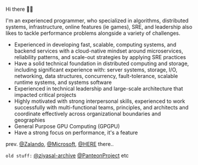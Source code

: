 Hi there 👋🏾

I'm an experienced programmer,  who specialized in algorithms, distributed systems, infrastructure, online features (ie games),  SRE, and leadership also likes to tackle performance problems alongside a variety of challenges.

- Experienced in developing fast, scalable, computing systems, and backend services with a cloud-native mindset around microservices, reliability patterns, and scale-out strategies by applying SRE practices
- Have a solid technical foundation in distributed computing and storage, including significant experience with: server systems, storage, I/O, networking, data structures, concurrency, fault-tolerance, scalable runtime systems, and systems software
- Experienced in technical leadership and large-scale architecture that impacted critical projects
- Highly motivated with strong interpersonal skills, experienced to work successfully with multi-functional teams, principles, and architects and coordinate effectively across organizational boundaries and geographies
- General Purpose GPU Computing (GPGPU)
- Have a strong focus on performance, it's a feature

prev. [@Zalando](https://github.com/zalando), [@Microsoft](https://github.com/microsoft), [@HERE](https://github.com/heremaps) there..

`old stuff:` [@ziyasal-archive](https://github.com/ziyasal-archive) [@PanteonProject](https://github.com/PanteonProject) etc
